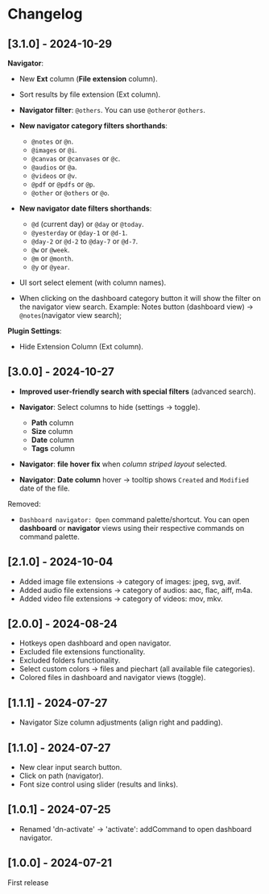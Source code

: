 # Changelog

## [3.1.0] - 2024-10-29

**Navigator**: 
- New **Ext** column (**File extension** column).
- Sort results by file extension (Ext column).
- **Navigator filter**: `@others`. You can use `@other`or `@others`.
- **New navigator category filters shorthands**: 
  - `@notes` or `@n`.
  - `@images` or `@i`.
  - `@canvas` or `@canvases` or `@c`.
  - `@audios` or `@a`.
  - `@videos` or `@v`.
  - `@pdf` or `@pdfs` or `@p`.
  - `@other` or `@others` or `@o`.
- **New navigator date filters shorthands**: 
  - `@d` (current day) or `@day` or `@today`.
  - `@yesterday` or `@day-1` or `@d-1`.
  - `@day-2` or `@d-2` to `@day-7` or `@d-7`.
  - `@w` or `@week`.
  - `@m` or `@month`.
  - `@y` or `@year`.

- UI sort select element (with column names).
- When clicking on the dashboard category button it will show the filter on the navigator view search. Example: Notes button (dashboard view) -> `@notes`(navigator view search);

**Plugin Settings**:
- Hide Extension Column (Ext column).

## [3.0.0] - 2024-10-27
- **Improved user-friendly search with special filters** (advanced search).

- **Navigator**: Select columns to hide (settings -> toggle).
  - **Path** column
  - **Size** column
  - **Date** column
  - **Tags** column

- **Navigator**: **file hover fix** when *column striped layout* selected.

- **Navigator**: **Date column** hover -> tooltip shows `Created` and `Modified` date of the file.

Removed: 
- `Dashboard navigator: Open` command palette/shortcut. You can open **dashboard** or **navigator** views using their respective commands on command palette.

## [2.1.0] - 2024-10-04
- Added image file extensions -> category of images: jpeg, svg, avif.
- Added audio file extensions -> category of audios: aac, flac, aiff, m4a.
- Added video file extensions -> category of videos: mov, mkv.

## [2.0.0] - 2024-08-24
- Hotkeys open dashboard and open navigator.
- Excluded file extensions functionality.
- Excluded folders functionality.
- Select custom colors -> files and piechart (all available file categories).
- Colored files in dashboard and navigator views (toggle).

## [1.1.1] - 2024-07-27
- Navigator Size column adjustments (align right and padding).

## [1.1.0] - 2024-07-27
- New clear input search button.
- Click on path (navigator).
- Font size control using slider (results and links).

## [1.0.1] - 2024-07-25
- Renamed 'dn-activate' -> 'activate': addCommand to open dashboard navigator.

## [1.0.0] - 2024-07-21
First release
